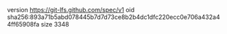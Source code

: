 version https://git-lfs.github.com/spec/v1
oid sha256:893a71b5abd078445b7d7d73ce8b2b4dc1dfc220ecc0e706a432a44ff65908fa
size 3348
